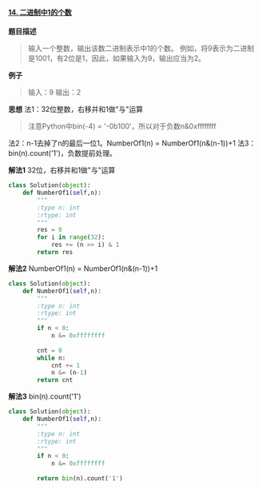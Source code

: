 #### [14. 二进制中1的个数](https://www.acwing.com/problem/content/25/)
**题目描述**
> 输入一个整数，输出该数二进制表示中1的个数。
例如，将9表示为二进制是1001，有2位是1，因此，如果输入为9，输出应当为2。

**例子**
> 输入：9
输出：2

**思想**
法1：32位整数，右移并和1做"与"运算

> 注意Python中bin(-4) = '-0b100'，所以对于负数n&0xffffffff

法2：n-1去掉了n的最后一位1。NumberOf1(n) = NumberOf1(n&(n-1))+1
法3：bin(n).count('1')，负数提前处理。

**解法1**
32位，右移并和1做"与"运算
```python
class Solution(object):
    def NumberOf1(self,n):
        """
        :type n: int
        :rtype: int
        """
        res = 0
        for i in range(32):
            res += (n >> i) & 1
        return res
```
**解法2**
NumberOf1(n) = NumberOf1(n&(n-1))+1
```python
class Solution(object):
    def NumberOf1(self,n):
        """
        :type n: int
        :rtype: int
        """
        if n < 0:
            n &= 0xffffffff
            
        cnt = 0
        while n:
            cnt += 1
            n &= (n-1)
        return cnt
```
**解法3**
bin(n).count('1')
```python
class Solution(object):
    def NumberOf1(self,n):
        """
        :type n: int
        :rtype: int
        """
        if n < 0:
            n &= 0xffffffff
            
        return bin(n).count('1')
```